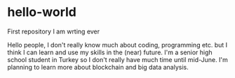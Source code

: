 # hello-world
First repository I am wrting ever

Hello people,
I don't really know much about coding, programming etc. but I think I can learn and use my skills in the (near) future. I'm a senior high school student in Turkey so I don't really have much time until mid-June. I'm planning to learn more about blockchain and big data analysis. 
